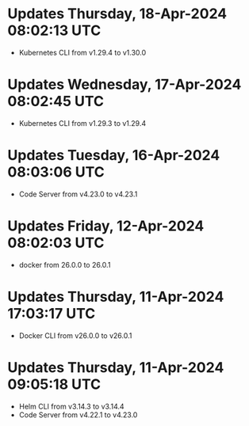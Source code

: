 # Updates Thursday, 18-Apr-2024 08:02:13 UTC
- Kubernetes CLI from v1.29.4 to v1.30.0

# Updates Wednesday, 17-Apr-2024 08:02:45 UTC
- Kubernetes CLI from v1.29.3 to v1.29.4

# Updates Tuesday, 16-Apr-2024 08:03:06 UTC
- Code Server from v4.23.0 to v4.23.1

# Updates Friday, 12-Apr-2024 08:02:03 UTC
- docker from 26.0.0 to 26.0.1

# Updates Thursday, 11-Apr-2024 17:03:17 UTC
- Docker CLI from v26.0.0 to v26.0.1

# Updates Thursday, 11-Apr-2024 09:05:18 UTC
- Helm CLI from v3.14.3 to v3.14.4
- Code Server from v4.22.1 to v4.23.0

